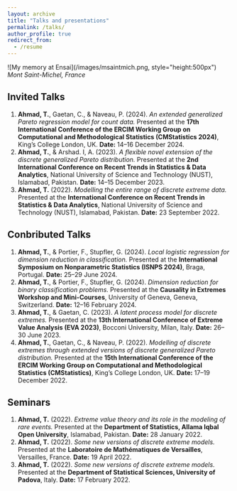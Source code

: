 ```yaml
---
layout: archive
title: "Talks and presentations"
permalink: /talks/
author_profile: true
redirect_from:
  - /resume
---
```


![My memory at Ensai](/images/msaintmich.png, style="height:500px")
*Mont Saint-Michel, France*

<h2>Invited Talks</h2>
<ol>
  <li>
    <strong>Ahmad, T.</strong>, Gaetan, C., & Naveau, P. (2024). 
    <em>An extended generalized Pareto regression model for count data.</em>
    Presented at the <strong>17th International Conference of the ERCIM Working Group on Computational and Methodological Statistics (CMStatistics 2024)</strong>, 
    King’s College London, UK. <strong>Date:</strong> 14–16 December 2024.
  </li>

  <li>
    <strong>Ahmad, T.</strong>, & Arshad. I, A. (2023). 
    <em>A flexible novel extension of the discrete generalized Pareto distribution.</em>
    Presented at the <strong>2nd International Conference on Recent Trends in Statistics &amp; Data Analytics</strong>, 
    National University of Science and Technology (NUST), Islamabad, Pakistan.
    <strong>Date:</strong> 14–15 December 2023.
  </li>

  <li>
    <strong>Ahmad, T.</strong> (2022). 
    <em>Modelling the entire range of discrete extreme data.</em>
    Presented at the <strong>International Conference on Recent Trends in Statistics &amp; Data Analytics</strong>, 
    National University of Science and Technology (NUST), Islamabad, Pakistan.
    <strong>Date:</strong> 23 September 2022.
  </li>
</ol>

<h2>Conbributed Talks</h2>
<ol>
  <li>
    <strong>Ahmad, T.</strong>, &amp; Portier, F., Stupfler, G. (2024). 
    <em>Local logistic regression for dimension reduction in classification.</em>
    Presented at the <strong>International Symposium on Nonparametric Statistics (ISNPS 2024)</strong>, Braga, Portugal.
    <strong>Date:</strong> 25–29 June 2024.
  </li>

  <li>
    <strong>Ahmad, T.</strong>, &amp; Portier, F., Stupfler, G. (2024). 
    <em>Dimension reduction for binary classification problems.</em>
    Presented at the <strong>Causality in Extremes Workshop and Mini-Courses</strong>, University of Geneva, Geneva, Switzerland.
    <strong>Date:</strong> 12–16 February 2024.
  </li>

  <li>
    <strong>Ahmad, T.</strong>, &amp; Gaetan, C. (2023). 
    <em>A latent process model for discrete extremes.</em>
    Presented at the <strong>13th International Conference of Extreme Value Analysis (EVA 2023)</strong>, Bocconi University, Milan, Italy.
    <strong>Date:</strong> 26–30 June 2023.
  </li>

  <li>
    <strong>Ahmad, T.</strong>, Gaetan, C., &amp; Naveau, P. (2022). 
    <em>Modelling of discrete extremes through extended versions of discrete generalized Pareto distribution.</em>
    Presented at the <strong>15th International Conference of the ERCIM Working Group on Computational and Methodological Statistics (CMStatistics)</strong>, King’s College London, UK.
    <strong>Date:</strong> 17–19 December 2022.
  </li>
</ol>

<h2>Seminars</h2>
<ol>
  <li>
    <strong>Ahmad, T.</strong> (2022). <em>Extreme value theory and its role in the modeling of rare events.</em>
    Presented at the <strong>Department of Statistics, Allama Iqbal Open University</strong>, Islamabad, Pakistan.
    <strong>Date:</strong> 28 January 2022.
  </li>

  <li>
    <strong>Ahmad, T.</strong> (2022). <em>Some new versions of discrete extreme models.</em>
    Presented at the <strong>Laboratoire de Mathématiques de Versailles</strong>, Versailles, France.
    <strong>Date:</strong> 19 April 2022.
  </li>

  <li>
    <strong>Ahmad, T.</strong> (2022). <em>Some new versions of discrete extreme models.</em>
    Presented at the <strong>Department of Statistical Sciences, University of Padova</strong>, Italy.
    <strong>Date:</strong> 17 February 2022.
  </li>
</ol>
